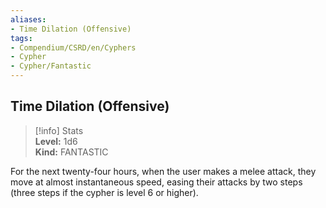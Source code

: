 ```yaml
---
aliases:
- Time Dilation (Offensive)
tags:
- Compendium/CSRD/en/Cyphers
- Cypher
- Cypher/Fantastic
---
```


  
## Time Dilation (Offensive)  
>[!info] Stats  
> **Level:** 1d6  
> **Kind:** FANTASTIC
  
For the next twenty-four hours, when the user makes a melee attack, they move at almost instantaneous speed, easing their attacks by two steps (three steps if the cypher is level 6 or higher).